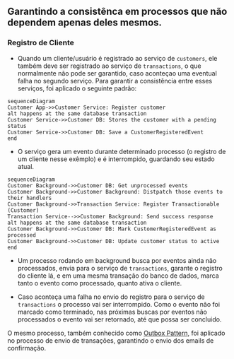 ## Garantindo a consistênca em processos que não dependem apenas deles mesmos.

### **Registro de Cliente**

- Quando um cliente/usuário é registrado ao serviço de `customers`, ele também deve ser registrado ao serviço de `transactions`, o que normalmente não pode ser garantido, caso aconteçao uma eventual falha no segundo serviço. Para garantir a consistência entre esses serviços, foi aplicado o seguinte padrão:

```mermaid
sequenceDiagram
Customer App->>Customer Service: Register customer
alt happens at the same database transaction
Customer Service->>Customer DB: Stores the customer with a pending status
Customer Service->>Customer DB: Save a CustomerRegisteredEvent
end
```
- O serviço gera um evento durante determinado processo (o registro de um cliente nesse exêmplo) e é interrompido, guardando seu estado atual.

```mermaid
sequenceDiagram
Customer Background->>Customer DB: Get unprocessed events
Customer Background->>Customer Background: Distpatch those events to their handlers
Customer Background->>Transaction Service: Register Transactionable (Customer)
Transaction Service-->>Customer Background: Send success response
alt happens at the same database transaction
Customer Background->>Customer DB: Mark CustomerRegisteredEvent as processed
Customer Background->>Customer DB: Update customer status to active
end
```

- Um processo rodando em background busca por eventos ainda não processados, envia para o serviço de `transactions`, garante o registro do cliente lá, e em uma mesma transação do banco de dados, marca tanto o evento como processado, quanto ativa o cliente.

- Caso aconteça uma falha no envio do registro para o serviço de `transactions` o processo vai ser interrompido. Como o evento não foi marcado como terminado, nas próximas buscas por eventos não processados o evento vai ser retornado, até que possa ser concluido.

O mesmo processo, também conhecido como [Outbox Pattern](https://learn.microsoft.com/en-us/azure/architecture/best-practices/transactional-outbox-cosmos), foi aplicado no processo de envio de transações, garantindo o envio dos emails de confirmação.

<!--
```mermaid
sequenceDiagram
Customer App->>Customer Service: Send money
Customer Service->>Transaction Service: Send transaction
Transaction Service->>Transaction Data Store: Lock for Update
Transaction Service->>Transaction Data Store: Check if sender has enough balance
Transaction Service->>External Authorization Service: Check if transaction is authorized
Transaction Service->>Transaction Data Store: Begin Transaction
Transaction Service->>Transaction Data Store: Insert Transaction
Transaction Service->>Transaction Data Store: Insert TransactionCreatedEvent
Transaction Service->>Transaction Data Store: Commit Transaction
Transaction Service->>Transaction Data Store: Release Lock
Transaction Service->>Customer Service: Return status
Customer Service->>Customer App: Return status
Customer Background Worker->>Transactions Data Store: Get outbox transactions
Transactions Data Store->>Customer Background Worker: Return transaction events
Customer Background Worker->>Customer Data Store: Begin transaction
Customer Background Worker->>Customer Data Store: Sync from transaction events
Customer Background Worker->>Customer Data Store: Commit transaction
Customer Background Worker->>Transactions Data Store: Mark events as processed
Customer Background Worker->>Customer Data Store: Return transactions which notifications have not been sent yet
Customer Background Worker->>Email Bus: Publish transactions
Customer Background Worker->>Customer Data Store: Mark transactions as their notifications were have been sent.
``` -->
